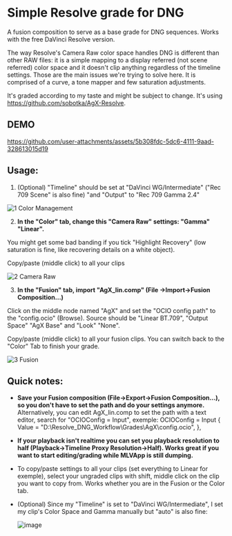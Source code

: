 # Simple Resolve grade for DNG 

A fusion composition to serve as a base grade for DNG sequences. Works with the free DaVinci Resolve version. 

The way Resolve's Camera Raw color space handles DNG is different than other RAW files: it is a simple mapping to a display referred (not scene referred) color space and it doesn't clip anything regardless of the timeline settings. 
Those are the main issues we're trying to solve here. It is comprised of a curve, a tone mapper and few saturation adjustments.

It's graded according to my taste and might be subject to change. It's using https://github.com/sobotka/AgX-Resolve.

## DEMO

https://github.com/user-attachments/assets/5b308fdc-5dc6-4111-9aad-328613015d19

## Usage:

1. (Optional) "Timeline" should be set at "DaVinci WG/Intermediate" ("Rec 709 Scene" is also fine) "and "Output" to "Rec 709 Gamma 2.4"
  
![1  Color Management](https://github.com/user-attachments/assets/59c6d16e-b9ef-4ba2-adf8-7818d9465725)

2.  **In the "Color" tab, change this "Camera Raw" settings: "Gamma" "Linear".**

You might get some bad banding if you tick "Highlight Recovery" (low saturation is fine, like recovering details on a white object).

Copy/paste (middle click) to all your clips
  
![2  Camera Raw](https://github.com/user-attachments/assets/64492b10-b181-4220-bb86-f8411279d62b)

3. **In the "Fusion" tab, import "AgX_lin.comp" (File ->Import->Fusion Composition...)**

Click on the middle node named "AgX" and set the "OCIO config path" to the "config.ocio" (Browse). Source should be "Linear BT.709", "Output Space" "AgX Base" and "Look" "None".

Copy/paste (middle click) to all your fusion clips. You can switch back to the "Color" Tab to finish your grade.
  
![3 Fusion](https://github.com/user-attachments/assets/e2f4a592-3389-4fc5-aad8-2927be312b42)


## Quick notes: 

- **Save your Fusion composition (File->Export->Fusion Composition...), so you don't have to set the path and do your settings anymore.**
Alternatively, you can edit AgX_lin.comp to set the path with a text editor, search for "OCIOConfig = Input", exemple: OCIOConfig = Input { Value = "D:\\Resolve_DNG_Workflow\\Grades\\AgX\\config.ocio", },

- **If your playback isn't realtime you can set you playback resolution to half (Playback->Timeline Proxy Resolution->Half). Works great if you want to start editing/grading while MLVApp is still dumping.**

- To copy/paste settings to all your clips (set everything to Linear for exemple), select your ungraded clips with shift,  middle click on the clip you want to copy from. Works whether you are in the Fusion or the Color tab.

- (Optional) Since my "Timeline" is set to "DaVinci WG/Intermediate", I set my clip's Color Space and Gamma manually but "auto" is also fine:
  
  ![image](https://github.com/user-attachments/assets/3b5406cf-0b00-4c83-828c-3c5f92e8024e)

 
